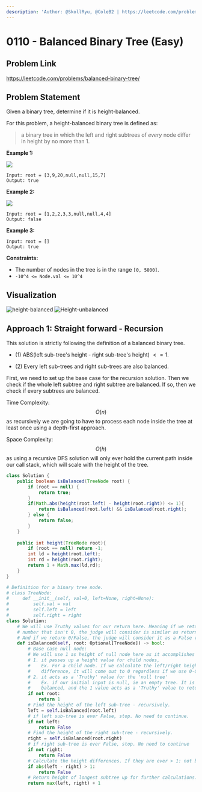 ```yaml
---
description: 'Author: @SkollRyu, @ColeB2 | https://leetcode.com/problems/balanced-binary-tree/'
---
```


# 0110 - Balanced Binary Tree (Easy)

## Problem Link

https://leetcode.com/problems/balanced-binary-tree/

## Problem Statement

Given a binary tree, determine if it is height-balanced.

For this problem, a height-balanced binary tree is defined as:

> a binary tree in which the left and right subtrees of _every_ node differ in height by no more than 1.

**Example 1:**

![](https://assets.leetcode.com/uploads/2020/10/06/balance\_1.jpg)

```
Input: root = [3,9,20,null,null,15,7]
Output: true
```

**Example 2:**

![](https://assets.leetcode.com/uploads/2020/10/06/balance\_2.jpg)

```
Input: root = [1,2,2,3,3,null,null,4,4]
Output: false
```

**Example 3:**

```
Input: root = []
Output: true 
```

**Constraints:**

* The number of nodes in the tree is in the range `[0, 5000]`.
* `-10^4 <= Node.val <= 10^4`

## Visualization

![height-balanced](https://user-images.githubusercontent.com/63882653/152684367-0ea099bd-623c-4d5a-8862-0ec035620c13.jpg)
![Height-unbalanced](https://user-images.githubusercontent.com/63882653/152684944-1e774af3-8303-42be-9d7b-20af26221f74.jpg)

## Approach 1: Straight forward - Recursion

This solution is strictly following the definition of a balanced binary tree.  

- (1) ABS(left sub-tree's height - right sub-tree's height) $<= 1$.

- (2) Every left sub-trees and right sub-trees are also balanced.

First, we need to set up the base case for the recursion solution. Then we check if the whole left subtree and right subtree are balanced. If so, then we check if every subtrees are balanced.

Time Complexity: $$O(n)$$ as recursively we are going to have to process each node inside the tree at least once using a depth-first approach.

Space Complexity: $$O(h)$$ as using a recursive DFS solution will only ever hold the current path inside our call stack, which will scale with the height of the tree.

<Tabs>
<TabItem value="java" label="Java">
<SolutionAuthor name="@SkollRyu"/>

```java
class Solution {
    public boolean isBalanced(TreeNode root) {
        if (root == null) {
            return true;
        }
        if(Math.abs(height(root.left) - height(root.right)) <= 1){
            return isBalanced(root.left) && isBalanced(root.right);
        } else {
            return false;
        }
    }
    
    public int height(TreeNode root){
        if (root == null) return -1;
        int ld = height(root.left);
        int rd = height(root.right);
        return 1 + Math.max(ld,rd);
    }
}
```

</TabItem>


<TabItem value="python" label="Python">
<SolutionAuthor name="@ColeB2"/>

```py
# Definition for a binary tree node.
# class TreeNode:
#     def __init__(self, val=0, left=None, right=None):
#         self.val = val
#         self.left = left
#         self.right = right
class Solution:
    # We will use Truthy values for our return here. Meaning if we return any 
    # number that isn't 0, the judge will consider is similar as returning True.
    # And if we return 0/False, the judge will consider it as a False value.
    def isBalanced(self, root: Optional[TreeNode]) -> bool:
        # Base case null node: 
        # We will use 1 as height of null node here as it accomplishes 2 things: 
        # 1. it passes up a height value for child nodes,
        #    Ex. For a child node. If we calculate the left/right height 
        #    difference, it will come out to 0 regardless if we use 0-0 or 1-1.
        # 2. it acts as a 'Truthy' value for the 'null tree'
        #    Ex. if our initial input is null, ie an empty tree. It is considered
        #    balanced, and the 1 value acts as a 'Truthy' value to return True.
        if not root:
            return 1
        # Find the height of the left sub-tree - recursively.
        left = self.isBalanced(root.left)
        # if left sub-tree is ever False, stop. No need to continue.
        if not left:
            return False
        # Find the height of the right sub-tree - recursively.
        right = self.isBalanced(root.right)
        # if right sub-tree is ever False, stop. No need to continue
        if not right:
            return False
        # Calculate the height differences. If they are ever > 1: not balanced.
        if abs(left - right) > 1:
            return False
        # Return height of longest subtree up for further calculations.
        return max(left, right) + 1
```
</TabItem>
</Tabs>


